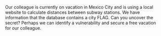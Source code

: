 Our colleague is currently on vacation in Mexico City and is using a local website to calculate distances between subway stations. We have information that the database contains a city FLAG. Can you uncover the secret? Perhaps we can identify a vulnerability and secure a free vacation for our colleague.

